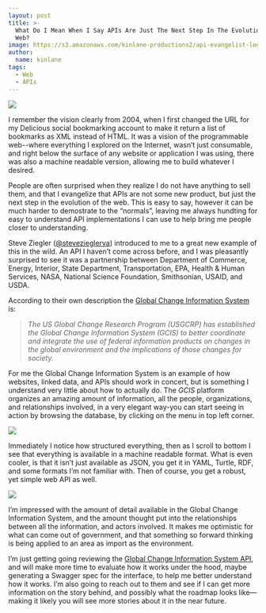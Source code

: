 ```yaml
---
layout: post
title: >-
  What Do I Mean When I Say APIs Are Just The Next Step In The Evolution Of The
  Web?
image: https://s3.amazonaws.com/kinlane-productions2/api-evangelist-logos/api-evangelist-butterfly-vertical.png
author:
  name: kinlane
tags:
  - Web
  - APIs
---
```

[![](https://s3.amazonaws.com/kinlane-productions2/federal-government/global-change-information-system/global-change-information-system.png)](https://data.globalchange.gov/)

I remember the vision clearly from 2004, when I first changed the URL for my Delicious social bookmarking account to make it return a list of bookmarks as XML instead of HTML. It was a vision of the programmable web--where everything I explored on the Internet, wasn’t just consumable, and right below the surface of any website or application I was using, there was also a machine readable version, allowing me to build whatever I desired.

People are often surprised when they realize I do not have anything to sell them, and that I evangelize that APIs are not some new product, but just the next step in the evolution of the web. This is easy to say, however it can be much harder to demostrate to the “normals”, leaving me always hundting for easy to understand API implementations I can use to help bring me people closer to understanding.

Steve Ziegler ([@stevezieglerva](https://twitter.com/Stevezieglerva)) introduced to me to a great new example of this in the wild. An API I haven’t come across before, and I was pleasantly surprised to see it was a partnership between Department of Commerce, Energy, Interior, State Department, Transportation, EPA, Health & Human Services, NASA, National Science Foundation, Smithsonian, USAID, and USDA.

According to their own description the [Global Change Information System](https://data.globalchange.gov/) is:

> _The US Global Change Research Program (USGCRP) has established the Global Change Information System (GCIS) to better coordinate and integrate the use of federal information products on changes in the global environment and the implications of those changes for society._

For me the Global Change Information System is an example of how websites, linked data, and APIs should work in concert, but is something I understand very little about how to actually do. The _GCIS_ platform organizes an amazing amount of information, all the people, organizations, and relationships involved, in a very elegant way-you can start seeing in action by browsing the database, by clicking on the menu in top left corner.

[![](https://s3.amazonaws.com/kinlane-productions2/federal-government/global-change-information-system/gcis-api-report-view.png)](https://data.globalchange.gov/)

Immediately I notice how structured everything, then as I scroll to bottom I see that everything is available in a machine readable format. What is even cooler, is that it isn’t just available as JSON, you get it in YAML, Turtle, RDF, and some formats I’m not familiar with. Then of course, you get a robust, yet simple web API as well.

[![](https://s3.amazonaws.com/kinlane-productions2/federal-government/global-change-information-system/gcis-api-reference.png)](https://data.globalchange.gov/api_reference)

I’m impressed with the amount of detail available in the Global Change Information System, and the amount thought put into the relationships between all the information, and actors involved. It makes me optimistic for what can come out of government, and that something so forward thinking is being applied to an area as import as the environment.

I’m just getting going reviewing the [Global Change Information System API](https://data.globalchange.gov/api_reference), and will make more time to evaluate how it works under the hood, maybe generating a Swagger spec for the interface, to help me better understand how it works. I’m also going to reach out to them and see if I can get more information on the story behind, and possibly what the roadmap looks like—making it likely you will see more stories about it in the near future.